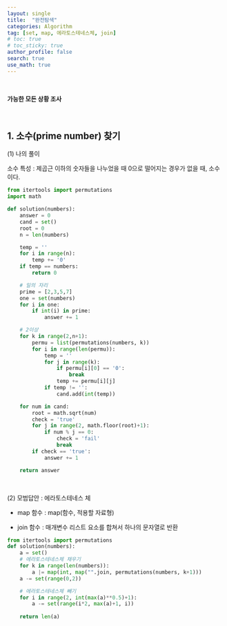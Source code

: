 ```yaml
---
layout: single  
title:  "완전탐색"
categories: Algorithm
tag: [set, map, 에라토스테네스체, join]
# toc: true
# toc_sticky: true
author_profile: false
search: true
use_math: true
---
```

<br/>

**가능한 모든 상황 조사**

<br/>

## 1. 소수(prime number) 찾기

(1) 나의 풀이

소수 특성 : 제곱근 이하의 숫자들을 나누었을 때 0으로 떨어지는 경우가 없을 때, 소수이다.

```python
from itertools import permutations
import math

def solution(numbers):
    answer = 0
    cand = set()
    root = 0
    n = len(numbers)

    temp = ''
    for i in range(n):
        temp += '0'
    if temp == numbers:
        return 0

    # 일의 자리
    prime = [2,3,5,7]
    one = set(numbers)
    for i in one:
        if int(i) in prime:
            answer += 1

    # 2이상
    for k in range(2,n+1):
        permu = list(permutations(numbers, k))
        for i in range(len(permu)):
            temp = ''
            for j in range(k):
                if permu[i][0] == '0':
                    break
                temp += permu[i][j]
            if temp != '':
                cand.add(int(temp))

    for num in cand:
        root = math.sqrt(num)
        check = 'true'
        for j in range(2, math.floor(root)+1):
            if num % j == 0:
                check = 'fail'
                break
        if check == 'true':
            answer += 1

    return answer
```
<br/>

(2) 모범답안 : 에라토스테네스 체

- map 함수 : map(함수, 적용할 자료형)

- join 함수 : 매개변수 리스트 요소를 합쳐서 하나의 문자열로 반환

```python
from itertools import permutations
def solution(numbers):
    a = set()
    # 에라토스테네스체 채우기
    for k in range(len(numbers)):
        a |= map(int, map("".join, permutations(numbers, k+1)))
    a -= set(range(0,2))

    # 에라토스테네스체 빼기
    for i in range(2, int(max(a)**0.5)+1):
        a -= set(range(i*2, max(a)+1, i))
    
    return len(a)
```